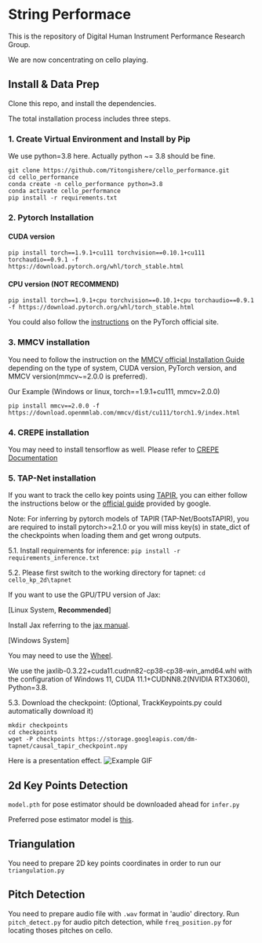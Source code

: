 # String Performace

This is the repository of Digital Human Instrument Performance Research Group.

We are now concentrating on cello playing.

## Install & Data Prep

Clone this repo, and install the dependencies.

The total installation process includes three steps.

### 1. Create Virtual Environment and Install by Pip

We use python=3.8 here. Actually python ~= 3.8 should be fine.
```
git clone https://github.com/Yitongishere/cello_performance.git
cd cello_performance
conda create -n cello_performance python=3.8
conda activate cello_performance
pip install -r requirements.txt
```

### 2. Pytorch Installation
#### CUDA version
`pip install torch==1.9.1+cu111 torchvision==0.10.1+cu111 torchaudio==0.9.1 -f https://download.pytorch.org/whl/torch_stable.html`

#### CPU version (NOT RECOMMEND)
`pip install torch==1.9.1+cpu torchvision==0.10.1+cpu torchaudio==0.9.1 -f https://download.pytorch.org/whl/torch_stable.html`

You could also follow the [instructions](https://pytorch.org/get-started/previous-versions/) on the PyTorch official site.

### 3. MMCV installation
You need to follow the instruction on the [MMCV official Installation Guide](https://mmcv.readthedocs.io/en/latest/get_started/installation.html) depending on the type of system, CUDA version, PyTorch version, and MMCV version(mmcv~=2.0.0 is preferred).

Our Example (Windows or linux, torch==1.9.1+cu111, mmcv=2.0.0)

`pip install mmcv==2.0.0 -f https://download.openmmlab.com/mmcv/dist/cu111/torch1.9/index.html`

### 4. CREPE installation
You may need to install tensorflow as well.
Please refer to [CREPE Documentation](https://github.com/marl/crepe)

### 5. TAP-Net installation
If you want to track the cello key points using [TAPIR](https://deepmind-tapir.github.io/), you can either
follow the instructions below or the [official guide](https://github.com/google-deepmind/tapnet#live-demo) provided by google.

Note: For inferring by pytorch models of TAPIR (TAP-Net/BootsTAPIR), you are required to install pytorch>=2.1.0 or you will miss key(s) in state_dict of the checkpoints when loading them and get wrong outputs.

5.1. Install requirements for inference:
`pip install -r requirements_inference.txt`

5.2. Please first switch to the working directory for tapnet:
`cd cello_kp_2d\tapnet`



If you want to use the GPU/TPU version of Jax:

[Linux System, **Recommended**]

Install Jax referring to the [jax manual](https://github.com/google/jax#installation).

[Windows System] 

You may need to use the [Wheel](https://whls.blob.core.windows.net/unstable/index.html).

We use the jaxlib-0.3.22+cuda11.cudnn82-cp38-cp38-win_amd64.whl with the configuration of Windows 11, CUDA 11.1+CUDNN8.2(NVIDIA RTX3060), Python=3.8.

5.3. Download the checkpoint: (Optional, TrackKeypoints.py could automatically download it)
```
mkdir checkpoints
cd checkpoints
wget -P checkpoints https://storage.googleapis.com/dm-tapnet/causal_tapir_checkpoint.npy
```

Here is a presentation effect.
![Example GIF](cello_kp_2d/display/chuizhenanfeng_21334181.gif)

## 2d Key Points Detection
`model.pth` for pose estimator should be downloaded ahead for `infer.py`

Preferred pose estimator model is [this](https://drive.google.com/file/d/1Oy9O18cYk8Dk776DbxpCPWmJtJCl-OCm/view).

## Triangulation
You need to prepare 2D key points coordinates in order to run our `triangulation.py`

## Pitch Detection
You need to prepare audio file with `.wav` format in 'audio' directory. Run `pitch_detect.py` for audio pitch detection, while `freq_position.py` for locating thoses pitches on cello.

